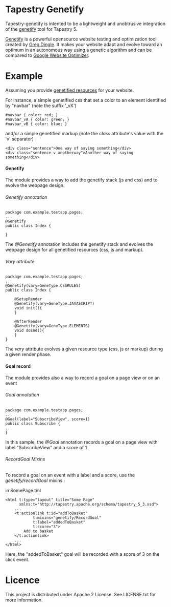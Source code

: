 Tapestry Genetify
=================

Tapestry-genetify is intented to be a lightweight and unobtrusive integration of the [genetify](https://github.com/gregdingle/genetify/wiki/) tool for Tapestry 5.

[Genetify](https://github.com/gregdingle/genetify/wiki/) is a powerful opensource website testing and optimization tool created by [Greg Dingle](https://github.com/gregdingle).
It makes your website adapt and evolve toward an optimum in an autonomous way using a genetic algorithm and can be compared to [Google Website Optimizer](http://www.google.com/websiteoptimizer/).

Example
=======

Assuming you provide [genetified resources](https://github.com/gregdingle/genetify/wiki/Usage) for your website.

For instance, a simple genetified css that set a color to an element identified by "navbar" (note the suffix '_vX')

    #navbar { color: red; }
    #navbar_vA { color: green; }
    #navbar_vB { color: blue; }
    
and/or a simple genetified markup (note the _class_ attribute's value with the 'v' separator)
    
    <div class="sentence">One way of saying something</div>           
    <div class="sentence v anotherway">Another way of saying something</div>

#### Genetify ####

The module provides a way to add the genetify stack (js and css) and to evolve the webpage design.

###### Genetify annotation  ######

    package com.example.testapp.pages;
    ...
    @Genetify
    public class Index {
    	
    }

The _@Genetify_ annotation includes the genetify stack and evolves the webpage design for all genetified resources (css, js and markup).

###### Vary attribute  ######
    
    package com.example.testapp.pages;
    ...
    @Genetify(vary=GeneType.CSSRULES)
    public class Index {
    
        @SetupRender
        @Genetify(vary=GeneType.JAVASCRIPT)
        void init(){		
        }
    
        @AfterRender
        @Genetify(vary=GeneType.ELEMENTS)
        void doEnd(){
        }
    }

The _vary_ attribute evolves a given resource type (css, js or markup) during a given render phase.

#### Goal record ####

The module provides also a way to record a goal on a page view or on an event 

###### Goal annotation  ######

    package com.example.testapp.pages;
    ...
    @Goal(label="SubscribeView", score=1)
    public class Subscribe {
    ...
    }

In this sample, the _@Goal_ annotation records a goal on a page view with label "SubscribeView" and a score of 1

###### RecordGoal Mixins ######

To record a goal on an event with a label and a score, use the _genetify/recordGoal_ mixins :

in SomePage.tml

    <html t:type="layout" title="Some Page"  
          xmlns:t="http://tapestry.apache.org/schema/tapestry_5_3.xsd">
        ...
        <t:actionlink t:id="addToBasket" 
                t:mixins="genetify/RecordGoal" 
                t:label="addedToBasket" 
                t:score="3">
            Add to basket
        </t:actionlink>
        ...
    </html>

Here, the "addedToBasket" goal will be recorded with a score of 3 on the click event.

Licence
=======

This project is distributed under Apache 2 License. See LICENSE.txt for more information.
